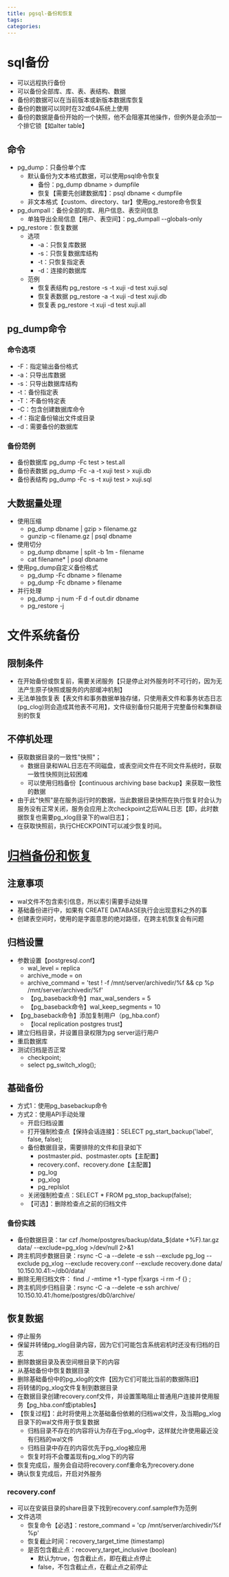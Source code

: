 ```yaml
---
title: pgsql-备份和恢复
tags:
categories:
---
```

# sql备份
* 可以远程执行备份
* 可以备份全部库、库、表、表结构、数据
* 备份的数据可以在当前版本或新版本数据库恢复
* 备份的数据可以同时在32或64系统上使用
* 备份的数据是备份开始的一个快照，他不会阻塞其他操作，但例外是会添加一个排它锁【如alter table】

## 命令
* pg_dump：只备份单个库
    - 默认备份为文本格式数据，可以使用psql命令恢复
        + 备份：pg_dump dbname > dumpfile
        + 恢复【需要先创建数据库】：psql dbname < dumpfile
    - 非文本格式【custom、directory、tar】使用pg_restore命令恢复
* pg_dumpall：备份全部的库、用户信息、表空间信息
    - 单独导出全局信息【用户、表空间】：pg_dumpall --globals-only
* pg_restore：恢复数据
    - 选项
        + -a：只恢复库数据
        + -s：只恢复数据库结构
        + -t：只恢复指定表
        + -d：连接的数据库
    - 范例
        + 恢复表结构 pg_restore -s -t xuji -d test xuji.sql
        + 恢复表数据 pg_restore -a -t xuji -d test xuji.db
        + 恢复表  pg_restore -t xuji -d test xuji.all

## pg_dump命令
### 命令选项
* -F：指定输出备份格式
* -a：只导出库数据
* -s：只导出数据库结构
* -t：备份指定表
* -T：不备份特定表
* -C：包含创建数据库命令
* -f：指定备份输出文件或目录
* -d：需要备份的数据库

### 备份范例
* 备份数据库 pg_dump -Fc test > test.all
* 备份表数据 pg_dump -Fc -a -t xuji test > xuji.db
* 备份表结构 pg_dump -Fc -s -t xuji test > xuji.sql

## 大数据量处理
* 使用压缩
    - pg_dump dbname | gzip > filename.gz
    - gunzip -c filename.gz | psql dbname
* 使用切分
    - pg_dump dbname | split -b 1m - filename
    - cat filename* | psql dbname
* 使用pg_dump自定义备份格式
    - pg_dump -Fc dbname > filename
    - pg_dump -Fc dbname > filename
* 并行处理
    - pg_dump -j num -F d -f out.dir dbname
    - pg_restore -j 

# 文件系统备份
## 限制条件
* 在开始备份或恢复前，需要关闭服务【只是停止对外服务时不可行的，因为无法产生原子快照或服务的内部缓冲机制】
* 无法单独恢复表【表文件和事务数据单独存储，只使用表文件和事务状态日志(pg_clog)则会造成其他表不可用】，文件级别备份只能用于完整备份和集群级别的恢复

## 不停机处理
* 获取数据目录的一致性"快照"；
    - 数据目录和WAL日志在不同磁盘，或表空间文件在不同文件系统时，获取一致性快照则比较困难
    - 可以使用归档备份【continuous archiving base backup】来获取一致性的数据
* 由于此"快照"是在服务运行时的数据，当此数据目录快照在执行恢复时会认为服务没有正常关闭，服务会应用上次checkpoint之后WAL日志【即，此时数据恢复也需要pg_xlog目录下的wal日志】；
* 在获取快照前，执行CHECKPOINT可以减少恢复时间。

# [归档备份和恢复][continuous-archiving]
## 注意事项
* wal文件不包含索引信息，所以索引需要手动处理
* 基础备份进行中，如果有 CREATE DATABASE执行会出现意料之外的事
* 创建表空间时，使用的是字面意思的绝对路径，在跨主机恢复会有问题

## 归档设置
* 参数设置【postgresql.conf】
    - wal_level = replica
    - archive_mode = on
    - archive_command = 'test ! -f /mnt/server/archivedir/%f && cp %p /mnt/server/archivedir/%f'
    - 【pg_baseback命令】max_wal_senders = 5
    - 【pg_baseback命令】wal_keep_segments = 10
* 【pg_baseback命令】添加复制用户（pg_hba.conf） 
    - 【local   replication     postgres                                trust】
* 建立归档目录，并设置目录权限为pg server运行用户
* 重启数据库
* 测试归档是否正常
    - checkpoint;
    - select pg_switch_xlog();

## 基础备份
* 方式1：使用pg_basebackup命令
* 方式2：使用API手动处理
    - 开启归档设置
    - 打开强制检查点【保持会话连接】：SELECT pg_start_backup('label', false, false);
    - 备份数据目录，需要排除的文件和目录如下
        + postmaster.pid、postmaster.opts【主配置】
        + recovery.conf、recovery.done【主配置】
        + pg_log
        + pg_xlog
        + pg_replslot
    - 关闭强制检查点：SELECT * FROM pg_stop_backup(false);
    - 【可选】：删除检查点之前的归档文件

### 备份实践
* 备份数据目录：tar czf /home/postgres/backup/data_$(date +%F).tar.gz     data/ --exclude=pg_xlog >/dev/null 2>&1
* 跨主机同步数据目录：rsync -C -a --delete -e ssh --exclude pg_log --exclude pg_xlog --exclude recovery.conf --exclude recovery.done data/ 10.150.10.41:~/db0/data/
* 删除无用归档文件： find ./ -mtime +1 -type f|xargs -i rm -f {} \;
* 跨主机同步归档目录：rsync -C -a --delete -e ssh archive/ 10.150.10.41:/home/postgres/db0/archive/

## 恢复数据
* 停止服务
* 保留并转储pg_xlog目录内容，因为它们可能包含系统宕机时还没有归档的日志
* 删除数据目录及表空间根目录下的内容
* 从基础备份中恢复数据目录
* 删除基础备份中的pg_xlog的文件【因为它们可能比当前的数据陈旧】
* 将转储的pg_xlog文件复制到数据目录
* 在数据目录创建recovery.conf文件，并设置策略阻止普通用户连接并使用服务【pg_hba.conf或iptables】
* 【恢复过程】：此时将使用上次基础备份依赖的归档wal文件，及当期pg_xlog目录下的wal文件用于恢复数据
    - 归档目录不存在的内容将认为存在于pg_xlog中，这样就允许使用最近没有归档的wal文件
    - 归档目录中存在的内容优先于pg_xlog被应用
    - 恢复时将不会覆盖现有pg_xlog下的内容
* 恢复完成后，服务会自动将recovery.conf重命名为recovery.done
* 确认恢复完成后，开启对外服务

### recovery.conf
* 可以在安装目录的share目录下找到recovery.conf.sample作为范例
* 文件选项
    - 恢复命令【必选】：restore_command = 'cp /mnt/server/archivedir/%f %p'
    - 恢复截止时间：recovery_target_time (timestamp)
    - 是否包含截止点：recovery_target_inclusive (boolean)
        + 默认为true，包含截止点，即在截止点停止
        + false，不包含截止点，在截止点之前停止

[continuous-archiving]: https://www.postgresql.org/docs/9.6/continuous-archiving.html
